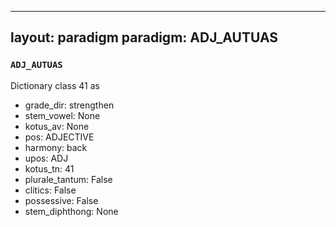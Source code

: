 
---
layout: paradigm
paradigm: ADJ_AUTUAS
---
### ` ADJ_AUTUAS `

Dictionary class 41 as
* grade_dir: strengthen
* stem_vowel: None
* kotus_av: None
* pos: ADJECTIVE
* harmony: back
* upos: ADJ
* kotus_tn: 41
* plurale_tantum: False
* clitics: False
* possessive: False
* stem_diphthong: None
